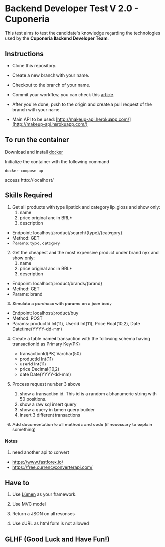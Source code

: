 
# Backend Developer Test V 2.0 - Cuponeria

  

This test aims to test the candidate's knowledge regarding the technologies used by the **Cuponeria Backend Developer Team**.

  

## Instructions

  

* Clone this repository.

* Create a new branch with your name.

* Checkout to the branch of your name.

* Commit your workflow, you can check this [article](https://medium.com/@rafael.oliveira/como-escrever-boas-mensagens-de-commit-9f8fe852155a).

* After you're done, push to the origin and create a pull request of the branch with your name.

* Main API to be used: [http://makeup-api.herokuapp.com/](http://makeup-api.herokuapp.com/)

  

## To run the container

  

Download and install [docker](https://www.docker.com/products/docker-desktop)

Initialize the container with the following command

```
docker-compose up
```

access <http://localhost/>

## Skills Required

1. Get all products with type lipstick and category lip_gloss and show only:
	1. name
	2. price original and in BRL*
	3. description  

* Endpoint: localhost/product/search/{type}/{category}
* Method: GET
* Params: type, category  

2. Get the cheapest and the most expensive product under brand nyx and show only:
    1. name
    2. price original and in BRL*
    3. description  

* Endpoint: localhost/product/brands/{brand}
* Method: GET
* Params: brand  

3. Simulate a purchase with params on a json body
* Endpoint: localhost/product/buy
* Method: POST
* Params: productId Int(11), UserId Int(11), Price Float(10,2), Date Datetime(YYYY-dd-mm)

4. Create a table named transaction with the following schema having transactionId as Primary Key(PK)

	* transactionId(PK) Varchar(50)
    * productId Int(11)
    * userId Int(11)
    * price Decimal(10,2)
    * date Date(YYYY-dd-mm)

5. Process request number 3 above
	1. show a transaction id. This id is a random alphanumeric string with 50 positions.
	2. show a raw sql insert query
	3. show a query in lumen query builder
	4. insert 3 different transactions  

6. Add documentation to all methods and code (if necessary to explain something)

  

#### Notes

1. need another api to convert
* https://www.fastforex.io/
* https://free.currencyconverterapi.com/

## Have to

1. Use [Lúmen](https://lumen.laravel.com/docs/8.x/) as your framework.

2. Use MVC model

3. Return a JSON on all resonses

4. Use cURL as html form is not allowed

   

## GLHF (Good Luck and Have Fun!)
